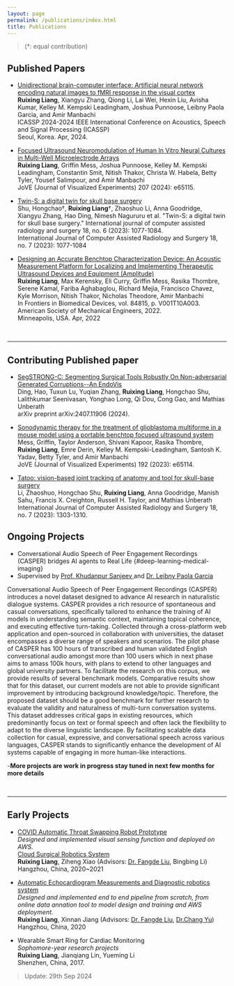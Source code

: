 ```yaml
---
layout: page
permalink: /publications/index.html
title: Publications
---
```


> (†: equal contribution)

## Published Papers

- [Unidirectional brain-computer interface: Artificial neural network encoding natural images to fMRI response in the visual cortex](https://ieeexplore.ieee.org/abstract/document/10446366)<br>**Ruixing Liang**, Xiangyu Zhang, Qiong Li, Lai Wei, Hexin Liu, Avisha Kumar, Kelley M. Kempski Leadingham, Joshua Punnoose, Leibny Paola Garcia, and Amir Manbachi<br>ICASSP 2024-2024 IEEE International Conference on Acoustics, Speech and Signal Processing (ICASSP)<br>Seoul, Korea. Apr, 2024.<br>

- [Focused Ultrasound Neuromodulation of Human In Vitro Neural Cultures in Multi-Well Microelectrode Arrays](https://www.jove.com/t/65115/focused-ultrasound-neuromodulation-human-vitro-neural-cultures-multi)<br>**Ruixing Liang**, Griffin Mess, Joshua Punnoose, Kelley M. Kempski Leadingham, Constantin Smit, Nitish Thakor, Christa W. Habela, Betty Tyler, Yousef Salimpour, and Amir Manbachi<br>JoVE (Journal of Visualized Experiments) 207 (2024): e65115.

- [Twin-S: a digital twin for skull base surgery](https://link.springer.com/article/10.1007/s11548-023-02863-9)<br>Shu, Hongchao†, **Ruixing Liang**†, Zhaoshuo Li, Anna Goodridge, Xiangyu Zhang, Hao Ding, Nimesh Nagururu et al. "Twin-S: a digital twin for skull base surgery." International journal of computer assisted radiology and surgery 18, no. 6 (2023): 1077-1084.<br>International Journal of Computer Assisted Radiology and Surgery 18, no. 7 (2023): 1077-1084

- [Designing an Accurate Benchtop Characterization Device: An Acoustic Measurement Platform for Localizing and Implementing Therapeutic Ultrasound Devices and Equipment (Amplitude)](https://asmedigitalcollection.asme.org/BIOMED/proceedings/DMD2022/84815/V001T10A003/1140675)<br>**Ruixing Liang**, Max Kerensky, Eli Curry, Griffin Mess, Rasika Thombre, Serene Kamal, Fariba Aghabaglou, Richard Mejia, Francisco Chavez, Kyle Morrison, Nitish Thakor, Nicholas Theodore, Amir Manbachi<br>In Frontiers in Biomedical Devices, vol. 84815, p. V001T10A003. American Society of Mechanical Engineers, 2022. <br>Minneapolis, USA. Apr, 2022

  <br>

---
## Contributing Published paper 

- [SegSTRONG-C: Segmenting Surgical Tools Robustly On Non-adversarial Generated Corruptions--An EndoVis](https://arxiv.org/pdf/2407.11906)<br>Ding, Hao, Tuxun Lu, Yuqian Zhang, **Ruixing Liang**, Hongchao Shu, Lalithkumar Seenivasan, Yonghao Long, Qi Dou, Cong Gao, and Mathias Unberath<br>arXiv preprint arXiv:2407.11906 (2024).

- [Sonodynamic therapy for the treatment of glioblastoma multiforme in a mouse model using a portable benchtop focused ultrasound system](https://www.jove.com/t/65114/sonodynamic-therapy-for-treatment-glioblastoma-multiforme-mouse-model)<br>Mess, Griffin, Taylor Anderson, Shivani Kapoor, Rasika Thombre, **Ruixing Liang**, Emre Derin, Kelley M. Kempski-Leadingham, Santosh K. Yadav, Betty Tyler, and Amir Manbachi<br>JoVE (Journal of Visualized Experiments) 192 (2023): e65114.

- [Tatoo: vision-based joint tracking of anatomy and tool for skull-base surgery](https://link.springer.com/article/10.1007/s11548-023-02959-2)<br>Li, Zhaoshuo, Hongchao Shu, **Ruixing Liang**, Anna Goodridge, Manish Sahu, Francis X. Creighton, Russell H. Taylor, and Mathias Unberath<br>International Journal of Computer Assisted Radiology and Surgery 18, no. 7 (2023): 1303-1310.


## Ongoing Projects

- Conversational Audio Speech of Peer Engagement Recordings (CASPER) bridges AI agents to Real Life {#deep-learning-medical-imaging}
- Supervised by [Prof. Khudanpur Sanjeev ](https://www.clsp.jhu.edu/faculty-pages/sanjeev/#:~:text=Department%20of%20Computer%20Science%20(secondary%20appointment)) and [Dr. Leibny Paola Garcia ](https://www.clsp.jhu.edu/faculty/paola-garcia/#:~:text=Paola%20Garcia%20is%20an%20Assistant%20Research)

Conversational Audio Speech of Peer Engagement Recordings (CASPER) introduces a novel dataset designed to advance AI research in naturalistic dialogue systems. CASPER provides a rich resource of spontaneous and casual conversations, specifically tailored to enhance the training of AI models in understanding semantic context, maintaining topical coherence, and executing effective turn-taking. Collected through a cross-platform web application and open-sourced in collaboration with universities, the dataset encompasses a diverse range of speakers and scenarios.
The pilot phase of CASPER has 100 hours of transcribed and human validated English conversational audio amongst more than 100 users which in next phase aims to amass 100k hours, with plans to extend to other languages and global university partners. 
To facilitate the research on this corpus, we provide results of several benchmark models. Comparative results show that for this dataset, our current models are not able to provide significant improvement by introducing background knowledge/topic. Therefore, the proposed dataset should be a good benchmark for further research to evaluate the validity and naturalness of multi-turn conversation systems.
This dataset addresses critical gaps in existing resources, which predominantly focus on text or formal speech and often lack the flexibility to adapt to the diverse linguistic landscape. By facilitating scalable data collection for casual, expressive, and conversational speech across various languages, CASPER stands to significantly enhance the development of AI systems capable of engaging in more human-like interactions. 

-**More projects are work in progress stay tuned in next few months for more details** 

<br>

---

## Early Projects

- [COVID Automatic Throat Swapping Robot Prototype](https://www.thepaper.cn/newsDetail_forward_12743360)<br>*Designed and implemented visual sensing function and deployed on AWS.*<br>[Cloud Surgical Robotics System](https://blogs.nvidia.cn/blog/surgical-ai-nvencode/#:~:text=%E4%BA%91%E7%99%BE%E7%94%9F5g%E4%BA%91)<br>**Ruixing Liang**, Ziheng Xiao (Advisors: [Dr. Fangde Liu](https://scholar.google.com/citations?user=I9rnEXwAAAAJ#:~:text=Fangde%20Liu.%20Imperial%20College%20London.%20Verified), Bingbing Li)<br> Hangzhou, China, 2020~2021

- [Automatic Echocardiogram Measurements and Diagnostic robotics system](https://www.aimspress.com/article/doi/10.3934/mbe.2023339)<br>*Designed and implemented end to end pipeline from scratch, from online data annation tool to model design and training and AWS deployment.*<br>**Ruixing Liang**, Xinnan Jiang (Advisors: [Dr. Fangde Liu](https://scholar.google.com/citations?user=I9rnEXwAAAAJ#:~:text=Fangde%20Liu.%20Imperial%20College%20London.%20Verified), [Dr.Chang Yu](https://scholar.google.com/citations?user=P5v33j4AAAAJ#:~:text=%E2%80%AAAWS;%20Nvidia;%20Intel;%20BGI%E2%80%AC%20-%20%E2%80%AA%E2%80%AACited))<br>Hangzhou, China, 2020

- Wearable Smart Ring for Cardiac Monitoring<br>*Sophomore-year research projects*<br>**Ruixing Liang**, Jianqiang Lin, Yueming Li<br>Shenzhen, China, 2017.<br>

> Update: 29th Sep 2024
